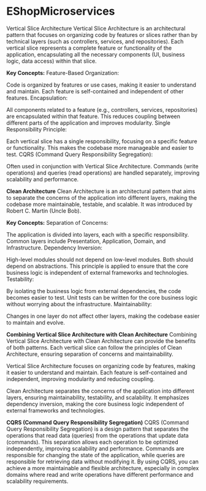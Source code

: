 # EShopMicroservices
Vertical Slice Architecture
Vertical Slice Architecture is an architectural pattern that focuses on organizing code by features or slices rather than by technical layers (such as controllers, services, and repositories). Each vertical slice represents a complete feature or functionality of the application, encapsulating all the necessary components (UI, business logic, data access) within that slice.

**Key Concepts:**
Feature-Based Organization:

Code is organized by features or use cases, making it easier to understand and maintain.
Each feature is self-contained and independent of other features.
Encapsulation:

All components related to a feature (e.g., controllers, services, repositories) are encapsulated within that feature.
This reduces coupling between different parts of the application and improves modularity.
Single Responsibility Principle:

Each vertical slice has a single responsibility, focusing on a specific feature or functionality.
This makes the codebase more manageable and easier to test.
CQRS (Command Query Responsibility Segregation):

Often used in conjunction with Vertical Slice Architecture.
Commands (write operations) and queries (read operations) are handled separately, improving scalability and performance.


**Clean Architecture**
Clean Architecture is an architectural pattern that aims to separate the concerns of the application into different layers, making the codebase more maintainable, testable, and scalable. It was introduced by Robert C. Martin (Uncle Bob).

**Key Concepts:**
Separation of Concerns:

The application is divided into layers, each with a specific responsibility.
Common layers include Presentation, Application, Domain, and Infrastructure.
Dependency Inversion:

High-level modules should not depend on low-level modules. Both should depend on abstractions.
This principle is applied to ensure that the core business logic is independent of external frameworks and technologies.
Testability:

By isolating the business logic from external dependencies, the code becomes easier to test.
Unit tests can be written for the core business logic without worrying about the infrastructure.
Maintainability:

Changes in one layer do not affect other layers, making the codebase easier to maintain and evolve.


**Combining Vertical Slice Architecture with Clean Architecture**
Combining Vertical Slice Architecture with Clean Architecture can provide the benefits of both patterns. Each vertical slice can follow the principles of Clean Architecture, ensuring separation of concerns and maintainability.

Vertical Slice Architecture focuses on organizing code by features, making it easier to understand and maintain. Each feature is self-contained and independent, improving modularity and reducing coupling.

Clean Architecture separates the concerns of the application into different layers, ensuring maintainability, testability, and scalability. It emphasizes dependency inversion, making the core business logic independent of external frameworks and technologies.

****CQRS (Command Query Responsibility Segregation)****
CQRS (Command Query Responsibility Segregation) is a design pattern that separates the operations that read data (queries) from the operations that update data (commands). This separation allows each operation to be optimized independently, improving scalability and performance. Commands are responsible for changing the state of the application, while queries are responsible for retrieving data without modifying it. By using CQRS, you can achieve a more maintainable and flexible architecture, especially in complex domains where read and write operations have different performance and scalability requirements.
